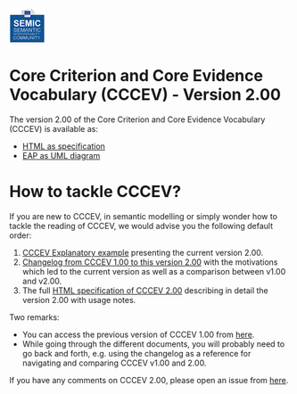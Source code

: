 ![SEMIC Core Vocabulary](/images/semic-icon-small.png)

# Core Criterion and Core Evidence Vocabulary (CCCEV) - Version 2.00

The version 2.00 of the Core Criterion and Core Evidence Vocabulary (CCCEV) is available as:

*    [HTML as specification](https://semiceu.github.io/CCCEV/releases/2.00/)
*    [EAP as UML diagram](https://github.com/SEMICeu/CCCEV/raw/master/releases/2.00/cccev.eap)

# How to tackle CCCEV?

If you are new to CCCEV, in semantic modelling or simply wonder how to tackle the reading of CCCEV, we would advise you the following default order:

1. [CCCEV Explanatory example](https://github.com/SEMICeu/CCCEV/raw/master/releases/2.00/html/CCCEV_AnExplanatoryExample.pdf) presenting the current version 2.00.
2. [Changelog from CCCEV 1.00 to this version 2.00](https://github.com/SEMICeu/CCCEV/blob/master/releases/2.00/Changelog.md) with the motivations which led to the current version as well as a comparison between v1.00 and v2.00.
3. The full [HTML specification of CCCEV 2.00](https://semiceu.github.io/CCCEV/releases/2.00/) describing in detail the version 2.00 with usage notes.

Two remarks: 

*    You can access the previous version of CCCEV 1.00 from [here](https://github.com/SEMICeu/CCCEV/tree/master/releases/1.00). 
*    While going through the different documents, you will probably need to go back and forth, e.g. using the changelog as a reference for navigating and comparing CCCEV v1.00 and 2.00.

If you have any comments on CCCEV 2.00, please open an issue from [here](https://github.com/SEMICeu/CCCEV/issues). 
